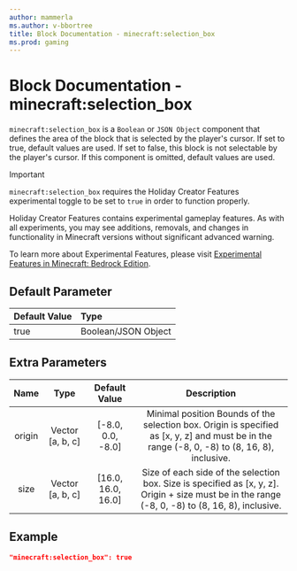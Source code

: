 ```yaml
---
author: mammerla
ms.author: v-bbortree
title: Block Documentation - minecraft:selection_box
ms.prod: gaming
---
```


# Block Documentation - minecraft:selection_box

`minecraft:selection_box` is a `Boolean` or `JSON Object` component that defines the area of the block that is selected by the player's cursor. If set to true, default values are used. If set to false, this block is not selectable by the player's cursor. If this component is omitted, default values are used.


>[!IMPORTANT]
> `minecraft:selection_box` requires the Holiday Creator Features experimental toggle to be set to `true` in order to function properly.
>
>Holiday Creator Features contains experimental gameplay features. As with all experiments, you may see additions, removals, and changes in functionality in Minecraft versions without significant advanced warning.
>
>To learn more about Experimental Features, please visit [Experimental Features in Minecraft: Bedrock Edition](../../../../../Documents/ExperimentalFeaturesToggle.md).

## Default Parameter

|Default Value|Type |
|:----|:----|
|true| Boolean/JSON Object|

## Extra Parameters

| Name| Type |Default Value| Description
:-----------:|:-----------:|:-----------:|:-----------:
| origin| Vector [a, b, c] | [-8.0, 0.0, -8.0]| Minimal position Bounds of the selection box. Origin is specified as [x, y, z] and must be in the range (-8, 0, -8) to (8, 16, 8), inclusive.|
| size| Vector [a, b, c] | [16.0, 16.0, 16.0]| Size of each side of the selection box. Size is specified as [x, y, z]. Origin + size must be in the range (-8, 0, -8) to (8, 16, 8), inclusive.|


## Example

```json
"minecraft:selection_box": true
```
